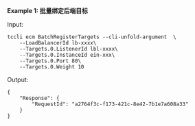 **Example 1: 批量绑定后端目标**



Input: 

```
tccli ecm BatchRegisterTargets --cli-unfold-argument  \
    --LoadBalancerId lb-xxxx\
    --Targets.0.ListenerId lbl-xxxx\
    --Targets.0.InstanceId ein-xxx\
    --Targets.0.Port 80\
    --Targets.0.Weight 10
```

Output: 
```
{
    "Response": {
        "RequestId": "a2764f3c-f173-421c-8e42-7b1e7a608a33"
    }
}
```

